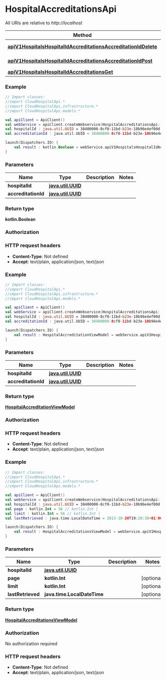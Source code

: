 # HospitalAccreditationsApi

All URIs are relative to *http://localhost*

Method | HTTP request | Description
------------- | ------------- | -------------
[**apiV1HospitalsHospitalIdAccreditationsAccreditationIdDelete**](HospitalAccreditationsApi.md#apiV1HospitalsHospitalIdAccreditationsAccreditationIdDelete) | **DELETE** api/v1/hospitals/{hospitalId}/accreditations/{accreditationId} | 
[**apiV1HospitalsHospitalIdAccreditationsAccreditationIdPost**](HospitalAccreditationsApi.md#apiV1HospitalsHospitalIdAccreditationsAccreditationIdPost) | **POST** api/v1/hospitals/{hospitalId}/accreditations/{accreditationId} | 
[**apiV1HospitalsHospitalIdAccreditationsGet**](HospitalAccreditationsApi.md#apiV1HospitalsHospitalIdAccreditationsGet) | **GET** api/v1/hospitals/{hospitalId}/accreditations | 





### Example
```kotlin
// Import classes:
//import CloudHospitalApi.*
//import CloudHospitalApi.infrastructure.*
//import CloudHospitalApi.models.*

val apiClient = ApiClient()
val webService = apiClient.createWebservice(HospitalAccreditationsApi::class.java)
val hospitalId : java.util.UUID = 38400000-8cf0-11bd-b23e-10b96e4ef00d // java.util.UUID | 
val accreditationId : java.util.UUID = 38400000-8cf0-11bd-b23e-10b96e4ef00d // java.util.UUID | 

launch(Dispatchers.IO) {
    val result : kotlin.Boolean = webService.apiV1HospitalsHospitalIdAccreditationsAccreditationIdDelete(hospitalId, accreditationId)
}
```

### Parameters

Name | Type | Description  | Notes
------------- | ------------- | ------------- | -------------
 **hospitalId** | [**java.util.UUID**](.md)|  |
 **accreditationId** | [**java.util.UUID**](.md)|  |

### Return type

**kotlin.Boolean**

### Authorization



### HTTP request headers

 - **Content-Type**: Not defined
 - **Accept**: text/plain, application/json, text/json




### Example
```kotlin
// Import classes:
//import CloudHospitalApi.*
//import CloudHospitalApi.infrastructure.*
//import CloudHospitalApi.models.*

val apiClient = ApiClient()
val webService = apiClient.createWebservice(HospitalAccreditationsApi::class.java)
val hospitalId : java.util.UUID = 38400000-8cf0-11bd-b23e-10b96e4ef00d // java.util.UUID | 
val accreditationId : java.util.UUID = 38400000-8cf0-11bd-b23e-10b96e4ef00d // java.util.UUID | 

launch(Dispatchers.IO) {
    val result : HospitalAccreditationViewModel = webService.apiV1HospitalsHospitalIdAccreditationsAccreditationIdPost(hospitalId, accreditationId)
}
```

### Parameters

Name | Type | Description  | Notes
------------- | ------------- | ------------- | -------------
 **hospitalId** | [**java.util.UUID**](.md)|  |
 **accreditationId** | [**java.util.UUID**](.md)|  |

### Return type

[**HospitalAccreditationViewModel**](HospitalAccreditationViewModel.md)

### Authorization



### HTTP request headers

 - **Content-Type**: Not defined
 - **Accept**: text/plain, application/json, text/json




### Example
```kotlin
// Import classes:
//import CloudHospitalApi.*
//import CloudHospitalApi.infrastructure.*
//import CloudHospitalApi.models.*

val apiClient = ApiClient()
val webService = apiClient.createWebservice(HospitalAccreditationsApi::class.java)
val hospitalId : java.util.UUID = 38400000-8cf0-11bd-b23e-10b96e4ef00d // java.util.UUID | 
val page : kotlin.Int = 56 // kotlin.Int | 
val limit : kotlin.Int = 56 // kotlin.Int | 
val lastRetrieved : java.time.LocalDateTime = 2013-10-20T19:20:30+01:00 // java.time.LocalDateTime | 

launch(Dispatchers.IO) {
    val result : HospitalAccreditationsViewModel = webService.apiV1HospitalsHospitalIdAccreditationsGet(hospitalId, page, limit, lastRetrieved)
}
```

### Parameters

Name | Type | Description  | Notes
------------- | ------------- | ------------- | -------------
 **hospitalId** | [**java.util.UUID**](.md)|  |
 **page** | **kotlin.Int**|  | [optional]
 **limit** | **kotlin.Int**|  | [optional]
 **lastRetrieved** | **java.time.LocalDateTime**|  | [optional]

### Return type

[**HospitalAccreditationsViewModel**](HospitalAccreditationsViewModel.md)

### Authorization

No authorization required

### HTTP request headers

 - **Content-Type**: Not defined
 - **Accept**: text/plain, application/json, text/json

